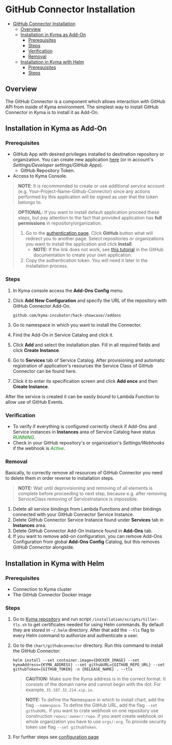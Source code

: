 # GitHub Connector Installation

- [GitHub Connector Installation](#github-connector-installation)
  - [Overview](#overview)
  - [Installation in Kyma as Add-On](#installation-in-kyma-as-add-on)
    - [Prerequisites](#prerequisites)
    - [Steps](#steps)
    - [Verification](#verification)
    - [Removal](#removal)
  - [Installation in Kyma with Helm](#installation-in-kyma-with-helm)
    - [Prerequisites](#prerequisites-1)
    - [Steps](#steps-1)

## Overview

The GitHub Connector is a component which allows interaction with GitHub API from inside of Kyma environment. The simplest way to install GitHub Connector in Kyma is to install it as Add-On.

## Installation in Kyma as Add-On

### Prerequisites

- GitHub App with desired privileges installed to destination repository or organization. You can create new application [here](https://github.com/settings/apps) (or in account's *Settings/Developer settings/GitHub Apps*).
  - GitHub Repository Token.
- Access to Kyma Console.

> **NOTE**: It is recommended to create or use additional service account (e.g. Your-Project-Name-Github-Connector) since any actions performed by this application will be signed as user that the token belongs to.

> **OPTIONAL:** If you want to install default application proceed these steps, but pay attention to the fact that provided application has **full permissions** in repository/organization.
>
> 1. Go to the [authentication page](https://auth-github-connector.herokuapp.com/). Click **GitHub** button what will redirect you to another page. Select repositories or organizations you want to install the application and click **Install**.
>       - **NOTE:** If the link does not work, see [this tutorial](https://developer.github.com/apps/quickstart-guides/setting-up-your-development-environment/#step-2-register-a-new-github-app) in the GitHub documentation to create your own application.
> 2. Copy the authentication token. You will need it later in the installation process.

### Steps

1. In Kyma console access the **Add-Ons Config** menu.
2. Click **Add New Configuration** and specify the URL of the repository with GitHub Connector Add-On.

   ```http
   github.com/kyma-incubator/hack-showcase//addons
   ```

3. Go to namespace in which you want to install the Connector.
4. Find the Add-On in Service Catalog and click it.
5. Click **Add** and select the installation plan. Fill in all required fields and click **Create Instance**.
6. Go to **Services** tab of Service Catalog. After provisioning and automatic registration of application's resources the Service Class of GitHub Connector can be found here.
7. Click it to enter its specification screen and click **Add once** and then **Create Instance**.

After the service is created it can be easily bound to Lambda Function to allow use of GitHub Events.

### Verification

- To verify if everything is configured correctly check if Add-Ons and Service instances in **Instances** area of Service Catalog have status <span style="color:green">*RUNNING*</span>.
- Check in your GitHub repository's or organization's *Settings/Webhooks* if the webhook is <span style="color:green">*Active*</span>.

### Removal

Basically, to correctly remove all resources of GitHub Connector you need to delete them in order reverse to installation steps.
> **NOTE:** Wait until deprovisioning and removing of all elements is complete before proceeding to next step, because e.g. after removing ServiceClass removing of ServiceInstance is impossible.

1. Delete all service bindings from Lambda Functions and other bindings connected with your GitHub Connector Service Instance.
2. Delete GitHub Connector Service Instance found under **Services** tab in **Instances** area.
3. Delete GitHub Connector Add-On Instance found in **Add-Ons** tab.
4. If you want to remove add-on configuration, you can remove Add-Ons Configuration from global **Add-Ons Config** Catalog, but this removes *GitHub Connector* alongside.

## Installation in Kyma with Helm

### Prerequisites

- Connection to Kyma cluster
- The GitHub Connector Docker image

### Steps

1. Go to [Kyma repository](https://github.com/kyma-project/kyma) and run script `/installation/scripts/tiller-tls.sh` to get certificates needed for using Helm commands. By default they are stored in `~/.helm` directory. After that add the `--tls` flag to every Helm command to authorize and authenticate a user.
2. Go to the `chart/githubconnector` directory. Run this command to install the GitHub Connector:

    ``` shell
    helm install --set container.image={DOCKER_IMAGE} --set kymaAddress={KYMA_ADDRESS} --set githubURL={GITHUB_REPO_URL} --set githubToken={GITHUB_TOKEN} -n {RELEASE_NAME} . --tls
    ```

    >**CAUTION:** Make sure the Kyma address is in the correct format. It consists of the domain name and cannot begin with the dot. For example, `35.187.32.214.xip.io`.

    >**NOTE:** To define the Namespace in which to install chart, add the flag `--namespace`. To define the GitHub URL, add the flag `--set githubURL`. If you want to crate webhook on one repository use construction `repos/:owner/:repo`. if you want create webhook on whole organization you have to use `orgs/:org`. To provide security token use flag `--set githubToken`.

3. For further steps see [configuration page](/docs/github-connector/configuration.md)

